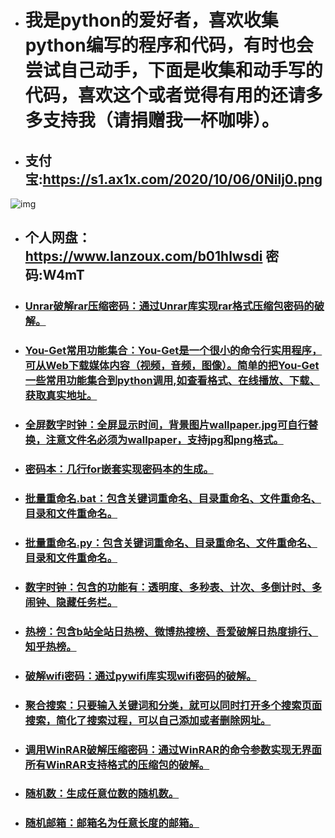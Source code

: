 * # 我是python的爱好者，喜欢收集python编写的程序和代码，有时也会尝试自己动手，下面是收集和动手写的代码，喜欢这个或者觉得有用的还请多多支持我（请捐赠我一杯咖啡）。

* ## 支付宝:https://s1.ax1x.com/2020/10/06/0Nilj0.png

![img](https://github.com/cnzbpy/simplepy/blob/master/%E6%8D%90%E8%B5%A0.jpg)

* ## 个人网盘：https://www.lanzoux.com/b01hlwsdi  密码:W4mT

* ### [Unrar破解rar压缩密码：通过Unrar库实现rar格式压缩包密码的破解。](https://github.com/cnzbpy/simplepy/blob/master/Unrar%E7%A0%B4%E8%A7%A3rar%E5%8E%8B%E7%BC%A9%E5%AF%86%E7%A0%81.py)

* ### [You-Get常用功能集合：You-Get是一个很小的命令行实用程序，可从Web下载媒体内容（视频，音频，图像）。简单的把You-Get一些常用功能集合到python调用,如查看格式、在线播放、下载、获取真实地址。](https://github.com/cnzbpy/simplepy/blob/master/You-Get%E5%B8%B8%E7%94%A8%E5%8A%9F%E8%83%BD%E9%9B%86%E5%90%88.py)

* ### [全屏数字时钟：全屏显示时间，背景图片wallpaper.jpg可自行替换，注意文件名必须为wallpaper，支持jpg和png格式。](https://github.com/cnzbpy/simplepy/blob/master/%E5%85%A8%E5%B1%8F%E6%95%B0%E5%AD%97%E6%97%B6%E9%92%9F.py)

* ### [密码本：几行for嵌套实现密码本的生成。](https://github.com/cnzbpy/simplepy/blob/master/%E5%AF%86%E7%A0%81%E6%9C%AC.py)

* ### [批量重命名.bat：包含关键词重命名、目录重命名、文件重命名、目录和文件重命名。](https://github.com/cnzbpy/simplepy/blob/master/%E6%89%B9%E9%87%8F%E9%87%8D%E5%91%BD%E5%90%8D.bat)

* ### [批量重命名.py：包含关键词重命名、目录重命名、文件重命名、目录和文件重命名。](https://github.com/cnzbpy/simplepy/blob/master/%E6%89%B9%E9%87%8F%E9%87%8D%E5%91%BD%E5%90%8D.py)

* ### [数字时钟：包含的功能有：透明度、多秒表、计次、多倒计时、多闹钟、隐藏任务栏。](https://github.com/cnzbpy/simplepy/blob/master/%E6%95%B0%E5%AD%97%E6%97%B6%E9%92%9F.py)

* ### [热榜：包含b站全站日热榜、微博热搜榜、吾爱破解日热度排行、知乎热榜。](https://github.com/cnzbpy/simplepy/blob/master/%E7%83%AD%E6%A6%9C.py)

* ### [破解wifi密码：通过pywifi库实现wifi密码的破解。](https://github.com/cnzbpy/simplepy/blob/master/%E7%A0%B4%E8%A7%A3wifi%E5%AF%86%E7%A0%81.py)

* ### [聚合搜索：只要输入关键词和分类，就可以同时打开多个搜索页面搜索，简化了搜索过程，可以自己添加或者删除网址。](https://github.com/cnzbpy/simplepy/blob/master/%E8%81%9A%E5%90%88%E6%90%9C%E7%B4%A2.py)

* ### [调用WinRAR破解压缩密码：通过WinRAR的命令参数实现无界面所有WinRAR支持格式的压缩包的破解。](https://github.com/cnzbpy/simplepy/blob/master/%E8%B0%83%E7%94%A8WinRAR%E7%A0%B4%E8%A7%A3%E5%8E%8B%E7%BC%A9%E5%AF%86%E7%A0%81.py)

* ### [随机数：生成任意位数的随机数。](https://github.com/cnzbpy/simplepy/blob/master/%E9%9A%8F%E6%9C%BA%E6%95%B0.py)

* ### [随机邮箱：邮箱名为任意长度的邮箱。](https://github.com/cnzbpy/simplepy/blob/master/%E9%9A%8F%E6%9C%BA%E9%82%AE%E7%AE%B1.py)
